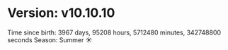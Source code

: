 # Version: v10.10.10
Time since birth: 3967 days, 95208 hours, 5712480 minutes, 342748800 seconds
Season: Summer ☀️
